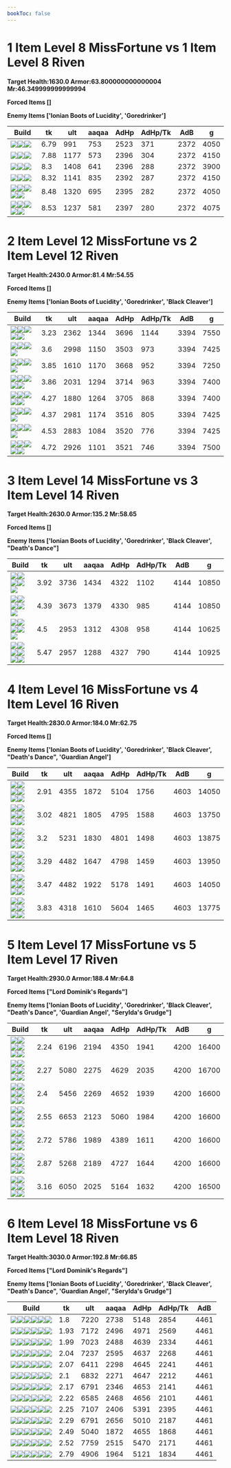 ```yaml
---
bookToc: false
---
```


# 1 Item Level 8 MissFortune vs 1 Item Level 8 Riven

**Target Health:1630.0 Armor:63.800000000000004 Mr:46.349999999999994**


**Forced Items []**


**Enemy Items ['Ionian Boots of Lucidity', 'Goredrinker']**




Build | tk | ult | aaqaa | AdHp | AdHp/Tk | AdB | g
-|-|-|-|-|-|-|-
![](/item/3153.png)![](/item/1001.png)![](/item/1055.png)|6.79|991|753|2523|371|2372|4050
![](/item/6675.png)![](/item/1001.png)![](/item/1055.png)|7.88|1177|573|2396|304|2372|4150
![](/item/3142.png)![](/item/1055.png)![](/item/1036.png)|8.3|1408|641|2396|288|2372|3900
![](/item/6671.png)![](/item/1001.png)![](/item/1055.png)|8.32|1141|835|2392|287|2372|4150
![](/item/6695.png)![](/item/1001.png)![](/item/1055.png)![](/item/1036.png)![](/item/1036.png)|8.48|1320|695|2395|282|2372|4050
![](/item/3006.png)![](/item/1055.png)![](/item/1038.png)![](/item/1037.png)![](/item/1036.png)|8.53|1237|581|2397|280|2372|4075




























































# 2 Item Level 12 MissFortune vs 2 Item Level 12 Riven

**Target Health:2430.0 Armor:81.4 Mr:54.55**


**Forced Items []**


**Enemy Items ['Ionian Boots of Lucidity', 'Goredrinker', 'Black Cleaver']**




Build | tk | ult | aaqaa | AdHp | AdHp/Tk | AdB | g
-|-|-|-|-|-|-|-
![](/item/3153.png)![](/item/3142.png)![](/item/1055.png)![](/item/1036.png)![](/item/1036.png)|3.23|2362|1344|3696|1144|3394|7550
![](/item/3142.png)![](/item/6676.png)![](/item/1055.png)![](/item/1037.png)|3.6|2998|1150|3503|973|3394|7425
![](/item/3153.png)![](/item/3091.png)![](/item/1001.png)![](/item/1055.png)|3.85|1610|1170|3668|952|3394|7250
![](/item/3153.png)![](/item/3036.png)![](/item/1001.png)![](/item/1055.png)![](/item/1036.png)|3.86|2031|1294|3714|963|3394|7400
![](/item/3153.png)![](/item/3095.png)![](/item/1001.png)![](/item/1055.png)![](/item/1036.png)|4.27|1880|1264|3705|868|3394|7400
![](/item/3142.png)![](/item/3036.png)![](/item/1055.png)![](/item/1037.png)|4.37|2981|1174|3516|805|3394|7425
![](/item/3142.png)![](/item/6696.png)![](/item/1055.png)![](/item/1037.png)|4.53|2883|1084|3520|776|3394|7425
![](/item/3142.png)![](/item/3179.png)![](/item/1055.png)![](/item/1038.png)![](/item/1036.png)|4.72|2926|1101|3521|746|3394|7500




























































# 3 Item Level 14 MissFortune vs 3 Item Level 14 Riven

**Target Health:2630.0 Armor:135.2 Mr:58.65**


**Forced Items []**


**Enemy Items ['Ionian Boots of Lucidity', 'Goredrinker', 'Black Cleaver', "Death's Dance"]**




Build | tk | ult | aaqaa | AdHp | AdHp/Tk | AdB | g
-|-|-|-|-|-|-|-
![](/item/3142.png)![](/item/6676.png)![](/item/3033.png)![](/item/1055.png)![](/item/1038.png)|3.92|3736|1434|4322|1102|4144|10850
![](/item/3142.png)![](/item/3036.png)![](/item/6696.png)![](/item/1055.png)![](/item/1038.png)|4.39|3673|1379|4330|985|4144|10850
![](/item/3142.png)![](/item/3036.png)![](/item/3091.png)![](/item/1055.png)![](/item/1037.png)|4.5|2953|1312|4308|958|4144|10625
![](/item/3004.png)![](/item/3033.png)![](/item/3031.png)![](/item/1001.png)![](/item/1055.png)![](/item/1037.png)|5.47|2957|1288|4327|790|4144|10925




























































# 4 Item Level 16 MissFortune vs 4 Item Level 16 Riven

**Target Health:2830.0 Armor:184.0 Mr:62.75**


**Forced Items []**


**Enemy Items ['Ionian Boots of Lucidity', 'Goredrinker', 'Black Cleaver', "Death's Dance", 'Guardian Angel']**




Build | tk | ult | aaqaa | AdHp | AdHp/Tk | AdB | g
-|-|-|-|-|-|-|-
![](/item/3142.png)![](/item/6676.png)![](/item/3033.png)![](/item/3153.png)![](/item/1038.png)![](/item/1036.png)|2.91|4355|1872|5104|1756|4603|14050
![](/item/3142.png)![](/item/6676.png)![](/item/3036.png)![](/item/3095.png)![](/item/1038.png)![](/item/1036.png)|3.02|4821|1805|4795|1588|4603|13750
![](/item/3142.png)![](/item/6676.png)![](/item/3036.png)![](/item/6695.png)![](/item/1038.png)![](/item/1037.png)|3.2|5231|1830|4801|1498|4603|13875
![](/item/3142.png)![](/item/3036.png)![](/item/3091.png)![](/item/6676.png)![](/item/1038.png)![](/item/1036.png)|3.29|4482|1647|4798|1459|4603|13950
![](/item/3153.png)![](/item/3142.png)![](/item/3036.png)![](/item/6676.png)![](/item/1038.png)![](/item/1036.png)|3.47|4482|1922|5178|1491|4603|14050
![](/item/3036.png)![](/item/3072.png)![](/item/6676.png)![](/item/3031.png)![](/item/1001.png)![](/item/1037.png)|3.83|4318|1610|5604|1465|4603|13775




























































# 5 Item Level 17 MissFortune vs 5 Item Level 17 Riven

**Target Health:2930.0 Armor:188.4 Mr:64.8**


**Forced Items ["Lord Dominik's Regards"]**


**Enemy Items ['Ionian Boots of Lucidity', 'Goredrinker', 'Black Cleaver', "Death's Dance", 'Guardian Angel', "Serylda's Grudge"]**




Build | tk | ult | aaqaa | AdHp | AdHp/Tk | AdB | g
-|-|-|-|-|-|-|-
![](/item/3142.png)![](/item/6676.png)![](/item/3036.png)![](/item/3095.png)![](/item/6696.png)![](/item/1038.png)|2.24|6196|2194|4350|1941|4200|16400
![](/item/3142.png)![](/item/3036.png)![](/item/6696.png)![](/item/3095.png)![](/item/3153.png)![](/item/1038.png)|2.27|5080|2275|4629|2035|4200|16700
![](/item/3153.png)![](/item/3142.png)![](/item/3036.png)![](/item/6676.png)![](/item/3004.png)![](/item/1038.png)|2.4|5456|2269|4652|1939|4200|16600
![](/item/3142.png)![](/item/3036.png)![](/item/6696.png)![](/item/3072.png)![](/item/6676.png)![](/item/1038.png)|2.55|6653|2123|5060|1984|4200|16600
![](/item/3142.png)![](/item/3036.png)![](/item/3091.png)![](/item/6676.png)![](/item/6696.png)![](/item/1038.png)|2.72|5786|1989|4389|1611|4200|16600
![](/item/3153.png)![](/item/3142.png)![](/item/3036.png)![](/item/6676.png)![](/item/3508.png)![](/item/1038.png)|2.87|5268|2189|4727|1644|4200|16600
![](/item/3142.png)![](/item/6676.png)![](/item/3072.png)![](/item/3036.png)![](/item/3508.png)![](/item/1038.png)|3.16|6050|2025|5164|1632|4200|16500




























































# 6 Item Level 18 MissFortune vs 6 Item Level 18 Riven

**Target Health:3030.0 Armor:192.8 Mr:66.85**


**Forced Items ["Lord Dominik's Regards"]**


**Enemy Items ['Ionian Boots of Lucidity', 'Goredrinker', 'Black Cleaver', "Death's Dance", 'Guardian Angel', "Serylda's Grudge"]**




Build | tk | ult | aaqaa | AdHp | AdHp/Tk | AdB
-|-|-|-|-|-|-
![](/item/3142.png)![](/item/6676.png)![](/item/3036.png)![](/item/3095.png)![](/item/3072.png)![](/item/6695.png)|1.8|7220|2738|5148|2854|4461
![](/item/3142.png)![](/item/6676.png)![](/item/3036.png)![](/item/3095.png)![](/item/6696.png)![](/item/3074.png)|1.93|7172|2496|4971|2569|4461
![](/item/3142.png)![](/item/6676.png)![](/item/3036.png)![](/item/3095.png)![](/item/6696.png)![](/item/3508.png)|1.99|7023|2488|4639|2334|4461
![](/item/3142.png)![](/item/6676.png)![](/item/3036.png)![](/item/3095.png)![](/item/6696.png)![](/item/3004.png)|2.04|7237|2595|4637|2268|4461
![](/item/3142.png)![](/item/6676.png)![](/item/3036.png)![](/item/3095.png)![](/item/6696.png)![](/item/3115.png)|2.07|6411|2298|4645|2241|4461
![](/item/3142.png)![](/item/6676.png)![](/item/3036.png)![](/item/6695.png)![](/item/3115.png)![](/item/6696.png)|2.1|6832|2271|4647|2212|4461
![](/item/3142.png)![](/item/3036.png)![](/item/3091.png)![](/item/6676.png)![](/item/6696.png)![](/item/3004.png)|2.17|6791|2346|4653|2141|4461
![](/item/3142.png)![](/item/6676.png)![](/item/3036.png)![](/item/3095.png)![](/item/6696.png)![](/item/3091.png)|2.22|6585|2468|4656|2101|4461
![](/item/3142.png)![](/item/3036.png)![](/item/6696.png)![](/item/3072.png)![](/item/6676.png)![](/item/3091.png)|2.25|7107|2406|5391|2395|4461
![](/item/3153.png)![](/item/3142.png)![](/item/3036.png)![](/item/6676.png)![](/item/3004.png)![](/item/6696.png)|2.29|6791|2656|5010|2187|4461
![](/item/3142.png)![](/item/3036.png)![](/item/3091.png)![](/item/6676.png)![](/item/3046.png)![](/item/3115.png)|2.49|5040|1872|4655|1868|4461
![](/item/3142.png)![](/item/3036.png)![](/item/6696.png)![](/item/3072.png)![](/item/6676.png)![](/item/3004.png)|2.52|7759|2515|5470|2171|4461
![](/item/3046.png)![](/item/3036.png)![](/item/3074.png)![](/item/3091.png)![](/item/6676.png)![](/item/3031.png)|2.79|4906|1964|5121|1834|4461




























































